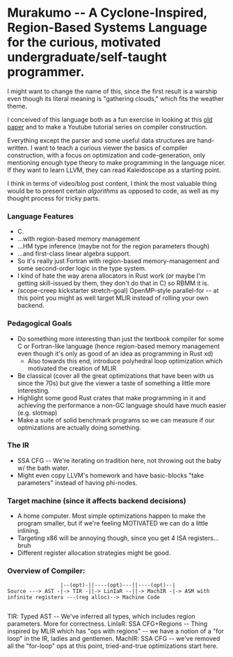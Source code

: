 # Murakumo -- A Cyclone-Inspired, Region-Based Systems Language for the curious, motivated undergraduate/self-taught programmer.

I might want to change the name of this, since the first result is a warship even though its literal meaning is "gathering clouds," which fits the weather theme.

I conceived of this language both as a fun exercise in looking at this [old paper](https://www.cs.umd.edu/projects/cyclone/papers/cyclone-regions.pdf) and to make a Youtube tutorial series on compiler construction.

Everything except the parser and some useful data structures are hand-written. I want to teach a curious viewer the basics of compiler construction, with a focus on optimization and code-generation, only mentioning enough type theory to make programming in the language nicer. If they want to learn LLVM, they can read Kaleidoscope as a starting point.

I think in terms of video/blog post content, I think the most valuable thing would be to present certain *algorithms* as opposed to code, as well as my thought process for tricky parts.

### Language Features

- C.
- ...with region-based memory management
- ...HM type inference (maybe not for the region parameters though)
- ...and first-class linear algebra support.
- So it's really just Fortran with region-based memory-management and some second-order logic in the type system.
- I kind of hate the way arena allocators in Rust work (or maybe I'm getting skill-issued by them, they don't do that in C) so RBMM it is.
- (scope-creep kickstarter stretch-goal) OpenMP-style parallel-for -- at this point you might as well target MLIR instead of rolling your own backend.

### Pedagogical Goals

- Do something more interesting than just the textbook compiler for some C or Fortran-like language (hence region-based memory management even though it's only as good of an idea as programming in Rust xd)
  - Also towards this end, introduce polyhedral loop optimization which motivated the creation of MLIR
- Be classical (cover all the great optimizations that have been with us since the 70s) but give the viewer a taste of something a little more interesting.
- Highlight some good Rust crates that make programming in it and achieving the performance a non-GC language should have much easier (e.g. slotmap) 
- Make a suite of solid benchmark programs so we can measure if our optmizations are actually doing something.

### The IR

- SSA CFG -- We're iterating on tradition here, not throwing out the baby w/ the bath water.
- Might even copy LLVM's homework and have basic-blocks "take parameters" instead of having phi-nodes.

### Target machine (since it affects backend decisions)

- A home computer. Most simple optimizations happen to make the program smaller, but if we're feeling MOTIVATED we can do a little inlining.
- Targeting x86 will be annoying though, since you get 4 ISA registers... bruh
- Different register allocation strategies might be good.

### Overview of Compiler:

```
                 |--(opt)-||----(opt)---||----(opt)--|
Source ---> AST -|-> TIR -||-> LinIaR --||-> MachIR -|-> ASM with infinite registers ---(reg alloc)--> Machine Code


```
TIR: Typed AST -- We've inferred all types, which includes region parameters. More for correctness.
LinIaR: SSA CFG+Regions -- Thing inspired by MLIR which has "ops with regions" -- we have a notion of a "for loop" in the IR, ladies and gentlemen.
MachIR: SSA CFG -- we've removed all the "for-loop" ops at this point, tried-and-true optimizations start here.

